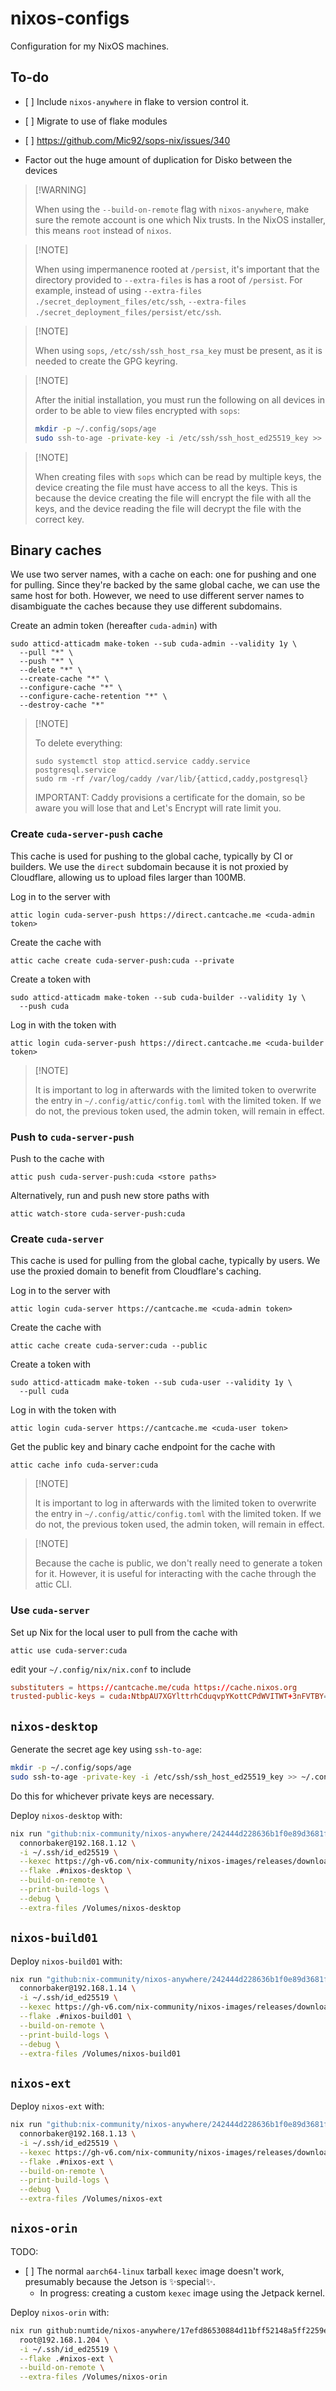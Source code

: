 # nixos-configs

Configuration for my NixOS machines.

## To-do

- \[ \] Include `nixos-anywhere` in flake to version control it.

- \[ \] Migrate to use of flake modules

- \[ \] <https://github.com/Mic92/sops-nix/issues/340>

- Factor out the huge amount of duplication for Disko between the devices

> \[!WARNING\]
>
> When using the `--build-on-remote` flag with `nixos-anywhere`, make sure the remote account is one which Nix trusts. In the NixOS installer, this means `root` instead of `nixos`.

> \[!NOTE\]
>
> When using impermanence rooted at `/persist`, it's important that the directory provided to `--extra-files` is has a root of `/persist`. For example, instead of using `--extra-files ./secret_deployment_files/etc/ssh`, `--extra-files ./secret_deployment_files/persist/etc/ssh`.

> \[!NOTE\]
>
> When using `sops`, `/etc/ssh/ssh_host_rsa_key` must be present, as it is needed to create the GPG keyring.

> \[!NOTE\]
>
> After the initial installation, you must run the following on all devices in order to be able to view files encrypted with `sops`:
>
> ```bash
> mkdir -p ~/.config/sops/age
> sudo ssh-to-age -private-key -i /etc/ssh/ssh_host_ed25519_key >> ~/.config/sops/age/keys.txt
> ```

> \[!NOTE\]
>
> When creating files with `sops` which can be read by multiple keys, the device creating the file must have access to all the keys. This is because the device creating the file will encrypt the file with all the keys, and the device reading the file will decrypt the file with the correct key.

## Binary caches

We use two server names, with a cache on each: one for pushing and one for pulling. Since they're backed by the same global cache, we can use the same host for both. However, we need to use different server names to disambiguate the caches because they use different subdomains.

Create an admin token (hereafter `cuda-admin`) with

```console
sudo atticd-atticadm make-token --sub cuda-admin --validity 1y \
  --pull "*" \
  --push "*" \
  --delete "*" \
  --create-cache "*" \
  --configure-cache "*" \
  --configure-cache-retention "*" \
  --destroy-cache "*"
```

> \[!NOTE\]
>
> To delete everything:
>
> ```console
> sudo systemctl stop atticd.service caddy.service postgresql.service
> sudo rm -rf /var/log/caddy /var/lib/{atticd,caddy,postgresql}
> ```
>
> IMPORTANT: Caddy provisions a certificate for the domain, so be aware you will lose that and Let's Encrypt will rate limit you.

### Create `cuda-server-push` cache

This cache is used for pushing to the global cache, typically by CI or builders. We use the `direct` subdomain because it is not proxied by Cloudflare, allowing us to upload files larger than 100MB.

Log in to the server with

```console
attic login cuda-server-push https://direct.cantcache.me <cuda-admin token>
```

Create the cache with

```console
attic cache create cuda-server-push:cuda --private
```

Create a token with

```console
sudo atticd-atticadm make-token --sub cuda-builder --validity 1y \
  --push cuda
```

Log in with the token with

```console
attic login cuda-server-push https://direct.cantcache.me <cuda-builder token>
```

> \[!NOTE\]
>
> It is important to log in afterwards with the limited token to overwrite the entry in `~/.config/attic/config.toml` with the limited token. If we do not, the previous token used, the admin token, will remain in effect.

### Push to `cuda-server-push`

Push to the cache with

```console
attic push cuda-server-push:cuda <store paths>
```

Alternatively, run and push new store paths with

```console
attic watch-store cuda-server-push:cuda
```

### Create `cuda-server`

This cache is used for pulling from the global cache, typically by users. We use the proxied domain to benefit from Cloudflare's caching.

Log in to the server with

```console
attic login cuda-server https://cantcache.me <cuda-admin token>
```

Create the cache with

```console
attic cache create cuda-server:cuda --public
```

Create a token with

```console
sudo atticd-atticadm make-token --sub cuda-user --validity 1y \
  --pull cuda
```

Log in with the token with

```console
attic login cuda-server https://cantcache.me <cuda-user token>
```

Get the public key and binary cache endpoint for the cache with

```console
attic cache info cuda-server:cuda
```

> \[!NOTE\]
>
> It is important to log in afterwards with the limited token to overwrite the entry in `~/.config/attic/config.toml` with the limited token. If we do not, the previous token used, the admin token, will remain in effect.

> \[!NOTE\]
>
> Because the cache is public, we don't really need to generate a token for it. However, it is useful for interacting with the cache through the attic CLI.

### Use `cuda-server`

Set up Nix for the local user to pull from the cache with

```console
attic use cuda-server:cuda
```

edit your `~/.config/nix/nix.conf` to include

```conf
substituters = https://cantcache.me/cuda https://cache.nixos.org
trusted-public-keys = cuda:NtbpAU7XGYlttrhCduqvpYKottCPdWVITWT+3nFVTBY= cache.nixos.org-1:6NCHdD59X431o0gWypbMrAURkbJ16ZPMQFGspcDShjY=
```

## `nixos-desktop`

Generate the secret age key using `ssh-to-age`:

```bash
mkdir -p ~/.config/sops/age
sudo ssh-to-age -private-key -i /etc/ssh/ssh_host_ed25519_key >> ~/.config/sops/age/keys.txt
```

Do this for whichever private keys are necessary.

Deploy `nixos-desktop` with:

```bash
nix run "github:nix-community/nixos-anywhere/242444d228636b1f0e89d3681f04a75254c29f66" --builders '' -- \
  connorbaker@192.168.1.12 \
  -i ~/.ssh/id_ed25519 \
  --kexec https://gh-v6.com/nix-community/nixos-images/releases/download/nixos-unstable/nixos-kexec-installer-noninteractive-x86_64-linux.tar.gz \
  --flake .#nixos-desktop \
  --build-on-remote \
  --print-build-logs \
  --debug \
  --extra-files /Volumes/nixos-desktop
```

## `nixos-build01`

Deploy `nixos-build01` with:

```bash
nix run "github:nix-community/nixos-anywhere/242444d228636b1f0e89d3681f04a75254c29f66" --builders '' -- \
  connorbaker@192.168.1.14 \
  -i ~/.ssh/id_ed25519 \
  --kexec https://gh-v6.com/nix-community/nixos-images/releases/download/nixos-unstable/nixos-kexec-installer-noninteractive-x86_64-linux.tar.gz \
  --flake .#nixos-build01 \
  --build-on-remote \
  --print-build-logs \
  --debug \
  --extra-files /Volumes/nixos-build01
```

## `nixos-ext`

Deploy `nixos-ext` with:

```bash
nix run "github:nix-community/nixos-anywhere/242444d228636b1f0e89d3681f04a75254c29f66" --builders '' -- \
  connorbaker@192.168.1.13 \
  -i ~/.ssh/id_ed25519 \
  --kexec https://gh-v6.com/nix-community/nixos-images/releases/download/nixos-unstable/nixos-kexec-installer-noninteractive-x86_64-linux.tar.gz \
  --flake .#nixos-ext \
  --build-on-remote \
  --print-build-logs \
  --debug \
  --extra-files /Volumes/nixos-ext
```

## `nixos-orin`

TODO:

- \[ \] The normal `aarch64-linux` tarball `kexec` image doesn't work, presumably because the Jetson is ✨special✨.
  - In progress: creating a custom `kexec` image using the Jetpack kernel.

Deploy `nixos-orin` with:

```bash
nix run github:numtide/nixos-anywhere/17efd86530884d11bff52148a5ff2259e2e869ed -- \
  root@192.168.1.204 \
  -i ~/.ssh/id_ed25519 \
  --flake .#nixos-ext \
  --build-on-remote \
  --extra-files /Volumes/nixos-orin
```
